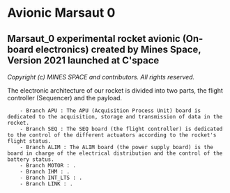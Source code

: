 <h1>Avionic Marsaut 0</h1>
        
<h2>Marsaut_0 experimental rocket avionic (On-board electronics) created by Mines Space, Version 2021 launched at C'space</h2>

*Copyright (c) MINES SPACE and contributors. All rights reserved.*

<p>The electronic architecture of our rocket is divided into two parts, the flight controller (Sequencer) and the payload. </p>
        
        - Branch APU : The APU (Acquisition Process Unit) board is dedicated to the acquisition, storage and transmission of data in the rocket.
        - Branch SEQ : The SEQ board (the flight controller) is dedicated to the control of the different actuators according to the rocket's flight status.
        - Branch ALIM : The ALIM board (the power supply board) is the board in charge of the electrical distribution and the control of the battery status.
        - Branch MOTOR : .
        - Branch IHM : .
        - Branch INT_LTS : .
        - Branch LINK : .
